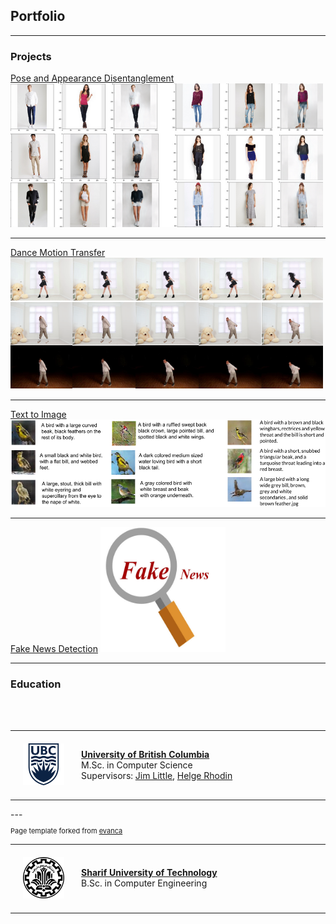 ## Portfolio

---

### Projects

[Pose and Appearance Disentanglement](/PoseAppDisentanglement)
<img src="images/disentangle.png?raw=true" width="500" height="230">

---
[Dance Motion Transfer](/DanceMotion)
<img src="images/dance.png?raw=true" width="500" height="210">

---
[Text to Image](/Text2Img)
<img src="images/bird.png?raw=true" width="600" height="140">

---
[Fake News Detection](http://example.com/)
<img src="images/fake.jpg?raw=true" width="200" height="200">

---

### Education

<table width="100%" align="center" border="0" cellpadding="20"><tbody>
          <tr>
            <td style="padding:20px;width:20%;vertical-align:middle"><img src="images/ubc.png"></td>
            <td width="75%" valign="center">
              <b><a href="http://www.cs.ubc.ca//">University of British Columbia</a></b>
              <br>
              M.Sc. in Computer Science <br>
                      Supervisors: <a href="http://www.cs.ubc.ca/~little/">Jim Little</a>, <a href="http://www.cs.ubc.ca/~rhodin/">Helge Rhodin</a>
            </td>
          </tr>
          <br> <br>
<div><table width="100%" align="center" border="0" cellpadding="20"><tbody>
          <tr>
            <td style="padding:20px;width:20%;vertical-align:middle"><img src="images/sharif.png"></td>
            <td width="75%" valign="center">
              <b><a href="http://ce.sharif.edu//">Sharif University of Technology</a></b>
              <br>
              B.Sc. in Computer Engineering
            </td>
          </tr>
</div>
---


<div style="clear:both;">
<p style="font-size:11px">Page template forked from <a href="https://github.com/evanca/quick-portfolio">evanca</a></p>
<!-- Remove above link if you don't want to attibute -->
</div>
